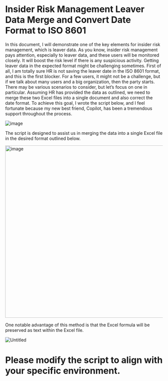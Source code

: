 # Insider Risk Management Leaver Data Merge and Convert Date Format to ISO 8601


In this document, I will demonstrate one of the key elements for insider risk management, which is leaver data. As you know, insider risk management pays attention, especially to leaver data, and these users will be monitored closely. It will boost the risk level if there is any suspicious activity. 
Getting leaver data in the expected format might be challenging sometimes. First of all, I am totally sure HR is not saving the leaver date in the ISO 8601 format, and this is the first blocker. For a few users, it might not be a challenge, but if we talk about many users and a big organization, then the party starts. 
There may be various scenarios to consider, but let’s focus on one in particular. Assuming HR has provided the data as outlined, we need to merge these two Excel files into a single document and also correct the date format. To achieve this goal, I wrote the script below, and I feel fortunate because my new best friend, Copilot, has been a tremendous support throughout the process.

![image](https://github.com/user-attachments/assets/fdb22487-75ae-4d50-87b3-8b140ed3698d)

The script is designed to assist us in merging the data into a single Excel file in the desired format outlined below.

<img width="550" alt="image" src="https://github.com/user-attachments/assets/f31c9f89-5e95-4f1a-b888-112785f0c2af" />

One notable advantage of this method is that the Excel formula will be preserved as text within the Excel file.

![Untitled](https://github.com/user-attachments/assets/4f99cc28-d2cd-43b3-bd0e-7f47f3d456ee)


# Please modify the script to align with your specific environment.

